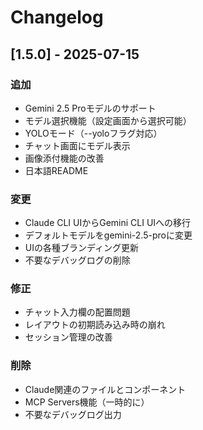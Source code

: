 # Changelog

## [1.5.0] - 2025-07-15

### 追加

- Gemini 2.5 Proモデルのサポート
- モデル選択機能（設定画面から選択可能）
- YOLOモード（--yoloフラグ対応）
- チャット画面にモデル表示
- 画像添付機能の改善
- 日本語README

### 変更

- Claude CLI UIからGemini CLI UIへの移行
- デフォルトモデルをgemini-2.5-proに変更
- UIの各種ブランディング更新
- 不要なデバッグログの削除

### 修正

- チャット入力欄の配置問題
- レイアウトの初期読み込み時の崩れ
- セッション管理の改善

### 削除

- Claude関連のファイルとコンポーネント
- MCP Servers機能（一時的に）
- 不要なデバッグログ出力
